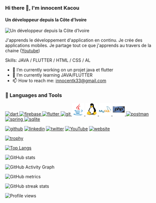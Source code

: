 ### Hi there 👋, I'm innocent Kacou
#### Un développeur depuis la Côte d’Ivoire
![Un développeur depuis la Côte d’Ivoire](https://pbs.twimg.com/profile_banners/1338564577/1537632407/1500x500)

J'apprends le développement d'application en continu. Je crée des applications mobiles. Je partage tout ce que j'apprends au travers de la chaine ([Youtube](https://www.youtube.com/c/Technovoreci))

Skills: JAVA / FLUTTER / HTML / CSS / AL

- 🔭 I’m currently working on un projet java et flutter 
- 🌱 I’m currently learning JAVA/FLUTTER 
- 📫 How to reach me: innocentk33@gmail.com 

### 🧰 Languages and Tools

<p align="left"> <a href="https://dart.dev" target="_blank"> <img src="https://www.vectorlogo.zone/logos/dartlang/dartlang-icon.svg" alt="dart" width="40" height="40"/> </a> <a href="https://firebase.google.com/" target="_blank"> <img src="https://www.vectorlogo.zone/logos/firebase/firebase-icon.svg" alt="firebase" width="40" height="40"/> </a> <a href="https://flutter.dev" target="_blank"> <img src="https://www.vectorlogo.zone/logos/flutterio/flutterio-icon.svg" alt="flutter" width="40" height="40"/> </a> <a href="https://git-scm.com/" target="_blank"> <img src="https://www.vectorlogo.zone/logos/git-scm/git-scm-icon.svg" alt="git" width="40" height="40"/> </a> <a href="https://www.java.com" target="_blank"> <img src="https://raw.githubusercontent.com/devicons/devicon/master/icons/java/java-original.svg" alt="java" width="40" height="40"/> </a> <a href="https://www.linux.org/" target="_blank"> <img src="https://raw.githubusercontent.com/devicons/devicon/master/icons/linux/linux-original.svg" alt="linux" width="40" height="40"/> </a> <a href="https://www.mysql.com/" target="_blank"> <img src="https://raw.githubusercontent.com/devicons/devicon/master/icons/mysql/mysql-original-wordmark.svg" alt="mysql" width="40" height="40"/> </a> <a href="https://www.php.net" target="_blank"> <img src="https://raw.githubusercontent.com/devicons/devicon/master/icons/php/php-original.svg" alt="php" width="40" height="40"/> </a> <a href="https://postman.com" target="_blank"> <img src="https://www.vectorlogo.zone/logos/getpostman/getpostman-icon.svg" alt="postman" width="40" height="40"/> </a> <a href="https://spring.io/" target="_blank"> <img src="https://www.vectorlogo.zone/logos/springio/springio-icon.svg" alt="spring" width="40" height="40"/> </a> <a href="https://www.sqlite.org/" target="_blank"> <img src="https://www.vectorlogo.zone/logos/sqlite/sqlite-icon.svg" alt="sqlite" width="40" height="40"/> </a> </p>

[<img src='https://cdn.jsdelivr.net/npm/simple-icons@3.0.1/icons/github.svg' alt='github' height='40'>](https://github.com/innocentk33)  [<img src='https://cdn.jsdelivr.net/npm/simple-icons@3.0.1/icons/linkedin.svg' alt='linkedin' height='40'>](https://www.linkedin.com/in/innocent-kacou-566362127/)  [<img src='https://cdn.jsdelivr.net/npm/simple-icons@3.0.1/icons/twitter.svg' alt='twitter' height='40'>](https://twitter.com/innocentk33)  [<img src='https://cdn.jsdelivr.net/npm/simple-icons@3.0.1/icons/youtube.svg' alt='YouTube' height='40'>](https://www.youtube.com/channel/UC6MRhKQYt0TD3idD0zGYfBQ)  [<img src='https://cdn.jsdelivr.net/npm/simple-icons@3.0.1/icons/icloud.svg' alt='website' height='40'>](https://technvore.com)  

[![trophy](https://github-profile-trophy.vercel.app/?username=innocentk33)](https://github.com/ryo-ma/github-profile-trophy)

[![Top Langs](https://github-readme-stats.vercel.app/api/top-langs/?username=innocentk33)](https://github.com/anuraghazra/github-readme-stats)

![GitHub stats](https://github-readme-stats.vercel.app/api?username=innocentk33&show_icons=true&count_private=true)  

![GitHub Activity Graph](https://activity-graph.herokuapp.com/graph?username=innocentk33)  

![GitHub metrics](https://metrics.lecoq.io/innocentk33)  

![GitHub streak stats](https://github-readme-streak-stats.herokuapp.com/?user=innocentk33)  

![Profile views](https://gpvc.arturio.dev/innocentk33)  
